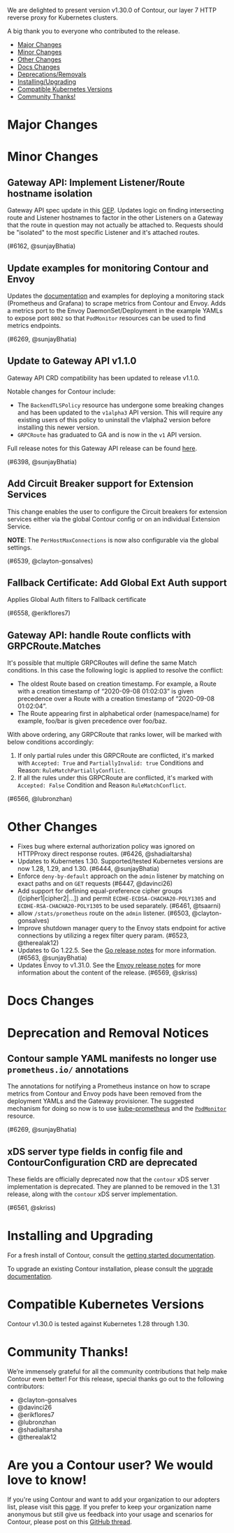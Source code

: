 We are delighted to present version v1.30.0 of Contour, our layer 7 HTTP reverse proxy for Kubernetes clusters.

A big thank you to everyone who contributed to the release.


- [Major Changes](#major-changes)
- [Minor Changes](#minor-changes)
- [Other Changes](#other-changes)
- [Docs Changes](#docs-changes)
- [Deprecations/Removals](#deprecation-and-removal-notices)
- [Installing/Upgrading](#installing-and-upgrading)
- [Compatible Kubernetes Versions](#compatible-kubernetes-versions)
- [Community Thanks!](#community-thanks)

# Major Changes


# Minor Changes

## Gateway API: Implement Listener/Route hostname isolation

Gateway API spec update in this [GEP](https://github.com/kubernetes-sigs/gateway-api/pull/2465).
Updates logic on finding intersecting route and Listener hostnames to factor in the other Listeners on a Gateway that the route in question may not actually be attached to.
Requests should be "isolated" to the most specific Listener and it's attached routes.

(#6162, @sunjayBhatia)

## Update examples for monitoring Contour and Envoy

Updates the [documentation](https://projectcontour.io/docs/main/guides/prometheus/) and examples for deploying a monitoring stack (Prometheus and Grafana) to scrape metrics from Contour and Envoy.
Adds a metrics port to the Envoy DaemonSet/Deployment in the example YAMLs to expose port `8002` so that `PodMonitor` resources can be used to find metrics endpoints.

(#6269, @sunjayBhatia)

## Update to Gateway API v1.1.0

Gateway API CRD compatibility has been updated to release v1.1.0.

Notable changes for Contour include:
- The `BackendTLSPolicy` resource has undergone some breaking changes and has been updated to the `v1alpha3` API version. This will require any existing users of this policy to uninstall the v1alpha2 version before installing this newer version.
- `GRPCRoute` has graduated to GA and is now in the `v1` API version.

Full release notes for this Gateway API release can be found [here](https://github.com/kubernetes-sigs/gateway-api/releases/tag/v1.1.0).

(#6398, @sunjayBhatia)

## Add Circuit Breaker support for Extension Services

This change enables the user to configure the Circuit breakers for extension services either via the global Contour config or on an individual Extension Service.

**NOTE**: The `PerHostMaxConnections` is now also configurable via the global settings.

(#6539, @clayton-gonsalves)

## Fallback Certificate: Add Global Ext Auth support

Applies Global Auth filters to Fallback certificate

(#6558, @erikflores7)

## Gateway API: handle Route conflicts with GRPCRoute.Matches

It's possible that multiple GRPCRoutes will define the same Match conditions. In this case the following logic is applied to resolve the conflict:

- The oldest Route based on creation timestamp. For example, a Route with a creation timestamp of “2020-09-08 01:02:03” is given precedence over a Route with a creation timestamp of “2020-09-08 01:02:04”.
- The Route appearing first in alphabetical order (namespace/name) for example, foo/bar is given precedence over foo/baz.

With above ordering, any GRPCRoute that ranks lower, will be marked with below conditions accordingly:
1. If only partial rules under this GRPCRoute are conflicted, it's marked with `Accepted: True` and `PartiallyInvalid: true` Conditions and Reason: `RuleMatchPartiallyConflict`.
2. If all the rules under this GRPCRoute are conflicted, it's marked with `Accepted: False` Condition and Reason `RuleMatchConflict`.

(#6566, @lubronzhan)


# Other Changes
- Fixes bug where external authorization policy was ignored on HTTPProxy direct response routes. (#6426, @shadialtarsha)
- Updates to Kubernetes 1.30. Supported/tested Kubernetes versions are now 1.28, 1.29, and 1.30. (#6444, @sunjayBhatia)
- Enforce `deny-by-default` approach on the `admin` listener by matching on exact paths and on `GET` requests (#6447, @davinci26)
- Add support for defining equal-preference cipher groups ([cipher1|cipher2|...]) and permit `ECDHE-ECDSA-CHACHA20-POLY1305` and `ECDHE-RSA-CHACHA20-POLY1305` to be used separately. (#6461, @tsaarni)
- allow `/stats/prometheus` route on the `admin` listener. (#6503, @clayton-gonsalves)
- Improve shutdown manager query to the Envoy stats endpoint for active connections by utilizing a regex filter query param. (#6523, @therealak12)
- Updates to Go 1.22.5. See the [Go release notes](https://go.dev/doc/devel/release#go1.22.minor) for more information. (#6563, @sunjayBhatia)
- Updates Envoy to v1.31.0. See the [Envoy release notes](https://www.envoyproxy.io/docs/envoy/v1.31.0/version_history/v1.31/v1.31.0) for more information about the content of the release. (#6569, @skriss)


# Docs Changes


# Deprecation and Removal Notices


## Contour sample YAML manifests no longer use `prometheus.io/` annotations

The annotations for notifying a Prometheus instance on how to scrape metrics from Contour and Envoy pods have been removed from the deployment YAMLs and the Gateway provisioner.
The suggested mechanism for doing so now is to use [kube-prometheus](https://github.com/prometheus-operator/kube-prometheus) and the [`PodMonitor`](https://prometheus-operator.dev/docs/operator/design/#podmonitor) resource.

(#6269, @sunjayBhatia)

## xDS server type fields in config file and ContourConfiguration CRD are deprecated

These fields are officially deprecated now that the `contour` xDS server implementation is deprecated.
They are planned to be removed in the 1.31 release, along with the `contour` xDS server implementation.

(#6561, @skriss)


# Installing and Upgrading

For a fresh install of Contour, consult the [getting started documentation](https://projectcontour.io/getting-started/).

To upgrade an existing Contour installation, please consult the [upgrade documentation](https://projectcontour.io/resources/upgrading/).


# Compatible Kubernetes Versions

Contour v1.30.0 is tested against Kubernetes 1.28 through 1.30.

# Community Thanks!
We’re immensely grateful for all the community contributions that help make Contour even better! For this release, special thanks go out to the following contributors:

- @clayton-gonsalves
- @davinci26
- @erikflores7
- @lubronzhan
- @shadialtarsha
- @therealak12


# Are you a Contour user? We would love to know!
If you're using Contour and want to add your organization to our adopters list, please visit this [page](https://projectcontour.io/resources/adopters/). If you prefer to keep your organization name anonymous but still give us feedback into your usage and scenarios for Contour, please post on this [GitHub thread](https://github.com/projectcontour/contour/issues/1269).
